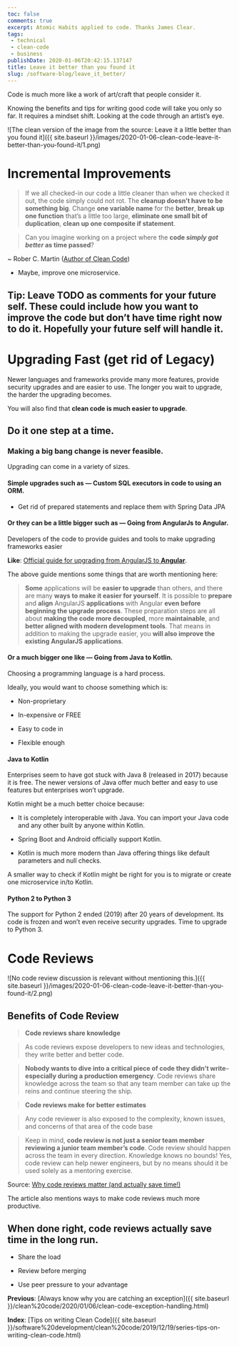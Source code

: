```yaml
---
toc: false
comments: true
excerpt: Atomic Habits applied to code. Thanks James Clear.
tags:
 - technical
 - clean-code
 - business
publishDate: 2020-01-06T20:42:15.137147
title: Leave it better than you found it
slug: /software-blog/leave_it_better/
---
```


Code is much more like a work of art/craft that people consider it.

Knowing the benefits and tips for writing good code will take you only so far. It requires a mindset shift. Looking at the code through an artist’s eye.

![The clean version of the image from the source: Leave it a little better than you found it]({{ site.baseurl }}/images/2020-01-06-clean-code-leave-it-better-than-you-found-it/1.png)

# Incremental Improvements

> If we all checked-in our code a little cleaner than when we checked it out, the code simply could not rot. The **cleanup doesn’t have to be something big**. Change **one variable name** for the **better**, **break up one function** that’s a little too large, **eliminate one small bit of duplication**, **clean up one composite if statement**.

> Can you imagine working on a project where the **code _simply got better_ as time passed**?

~ Rober C. Martin ([Author of Clean Code](http://www.informit.com/articles/article.aspx?p=1235624&seqNum=6))

- Maybe, improve one microservice.

## Tip: Leave TODO as comments for your future self. These could include how you want to improve the code but don’t have time right now to do it. Hopefully your future self will handle it.

# Upgrading Fast (get rid of Legacy)

Newer languages and frameworks provide many more features, provide security upgrades and are easier to use. The longer you wait to upgrade, the harder the upgrading becomes.

You will also find that **clean code is much easier to upgrade**.

## Do it one step at a time.

### Making a big bang change is never feasible.

Upgrading can come in a variety of sizes.

#### Simple upgrades such as — Custom SQL executors in code to using an ORM.

- Get rid of prepared statements and replace them with Spring Data JPA

#### Or they can be a little bigger such as — Going from AngularJs to Angular.

Developers of the code to provide guides and tools to make upgrading frameworks easier

**Like**: [Official guide for upgrading from AngularJS to **Angular**](https://angular.io/guide/upgrade).

The above guide mentions some things that are worth mentioning here:

> **Some** applications will be **easier to upgrade** than others, and there are many **ways to make it easier for yourself**. It is possible to **prepare** and **align** AngularJS **applications** with Angular **even before beginning the upgrade** **process**. These preparation steps are all about **making the code more decoupled**, more **maintainable**, and **better aligned with modern development tools**. That means in addition to making the upgrade easier, you **will also improve the existing AngularJS applications**.

#### Or a much bigger one like — Going from Java to Kotlin.

Choosing a programming language is a hard process.

Ideally, you would want to choose something which is:

- Non-proprietary

- In-expensive or FREE

- Easy to code in

- Flexible enough

#### Java to Kotlin

Enterprises seem to have got stuck with Java 8 (released in 2017) because it is free. The newer versions of Java offer much better and easy to use features but enterprises won’t upgrade.

Kotlin might be a much better choice because:

- It is completely interoperable with Java. You can import your Java code and any other built by anyone within Kotlin.

- Spring Boot and Android officially support Kotlin.

- Kotlin is much more modern than Java offering things like default parameters and null checks.

A smaller way to check if Kotlin might be right for you is to migrate or create one microservice in/to Kotlin.

#### Python 2 to Python 3

The support for Python 2 ended (2019) after 20 years of development. Its code is frozen and won’t even receive security upgrades. Time to upgrade to Python 3.

# Code Reviews

![No code review discussion is relevant without mentioning this.]({{ site.baseurl }}/images/2020-01-06-clean-code-leave-it-better-than-you-found-it/2.png)

## Benefits of Code Review

> **Code reviews share knowledge**

> As code reviews expose developers to new ideas and technologies, they write better and better code.

> **Nobody wants to dive into a critical piece of code they didn’t write**–**especially during a production emergency**. Code reviews share knowledge across the team so that any team member can take up the reins and continue steering the ship.

> **Code reviews make for better estimates**

> Any code reviewer is also exposed to the complexity, known issues, and concerns of that area of the code base

> Keep in mind, **code review is not just a senior team member reviewing a junior team member’s code**. Code review should happen across the team in every direction. Knowledge knows no bounds! Yes, code review can help newer engineers, but by no means should it be used solely as a mentoring exercise.

Source: [Why code reviews matter (and actually save time!)](https://www.atlassian.com/agile/software-development/code-reviews)

The article also mentions ways to make code reviews much more productive.

## When done right, code reviews actually save time in the long run.

- Share the load

- Review before merging

- Use peer pressure to your advantage

**Previous**: [Always know why you are catching an exception]({{ site.baseurl }}/clean%20code/2020/01/06/clean-code-exception-handling.html)

**Index**: [Tips on writing Clean Code]({{ site.baseurl }}/software%20development/clean%20code/2019/12/19/series-tips-on-writing-clean-code.html)
